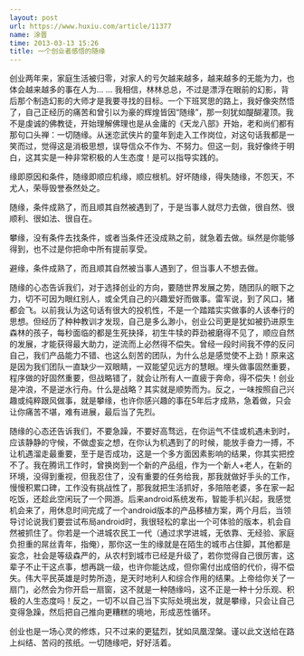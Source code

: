 ```yaml
---
layout: post
url: https://www.huxiu.com/article/11377
name: 涂晋
time: 2013-03-13 15:26
title: 一个创业者感悟的随缘
---
```

创业两年来，家庭生活被归零，对家人的亏欠越来越多，越来越多的无能为力，也体会越来越多的事在人为... ... 我相信，林林总总，不过是漂浮在眼前的幻影，背后那个制造幻影的大师才是我要寻找的目标。一个下班冥思的路上，我好像突然悟了，自己正经历的痛苦和曾引以为豪的辉煌皆因“随缘”，那一刻犹如醍醐灌顶。我不是虔诚的佛教徒，开始理解佛理也是从金庸的《天龙八部》开始，老和尚们都有那句口头禅：一切随缘。从迷恋武侠片的童年到走入工作岗位，对这句话我都是一笑而过，觉得这是消极思想，误导信众不作为、不努力。但这一刻，我好像终于明白，这其实是一种非常积极的人生态度！是可以指导实践的。

缘即原因和条件，随缘即顺应机缘，顺应根机。好坏随缘，得失随缘，不怨天，不尤人，荣辱毁誉泰然处之。

随缘，条件成熟了，而且顺其自然被遇到了，于是当事人就尽力去做，很自然、很顺利、很如法、很自在。

攀缘，没有条件去找条件，或者当条件还没成熟之前，就急着去做。纵然是你能够得到，也不过是你把命中所有提前享受。

避缘，条件成熟了，而且顺其自然被当事人遇到了，但当事人不想去做。

随缘的心态告诉我们，对于选择创业的方向，要随世界发展之势，随团队的眼下之力，切不可因为眼红别人，或全凭自己的兴趣爱好而做事。雷军说，到了风口，猪都会飞。以前我认为这句话有很大的投机性，不是一个踏踏实实做事的人该奉行的思想。但经历了种种教训才发现，自己是多么渺小，创业公司更是犹如被扔进原生森林的孩子，每秒面临的都是生死抉择，初生牛犊的莽劲被磨得不见了，顺应自然的发展，才能获得最大助力，逆流而上必然得不偿失。曾经一段时间我不停的反问自己，我们产品能力不错、也这么刻苦的团队，为什么总是感觉使不上劲！原来这是因为我们团队一直缺少一双眼睛，一双能望见远方的慧眼。埋头做事固然重要，程序做的好固然重要，但战略错了，就会让所有人一直疲于奔命，得不偿失！创业是冲浪，不是逆水行舟。什么是战略？其实就是顺势而为。反之，一味按照自己兴趣或纯粹跟风做事，就是攀缘，也许你感兴趣的事在5年后才成熟，急着做，只会让你痛苦不堪，难有进展，最后当了先烈。

随缘的心态还告诉我们，不要急躁，不要好高骛远，在你运气不佳或机遇未到时，应该静静的守候，不做虚妄之想，在你认为机遇到了的时候，能放手奋力一搏，不让机遇溜走最重要，至于是否成功，这是一个多方面因素影响的结果，你其实把控不了。我在腾讯工作时，曾换岗到一个新的产品组，作为一个新人+老人，在新的环境，没得到重视，但我忍住了，没有重要的任务给我，那我就做好手头的工作，慢慢积累口碑，工作没有挑战性了，那我就把生活抓好，多陪陪老婆，多在家一起吃饭，还趁此空闲玩了一个网游。后来android系统发布，智能手机兴起，我感觉机会来了，用休息时间完成了一个android版本的产品移植方案，两个月后，当领导讨论说我们要尝试布局android时，我很轻松的拿出一个可体验的版本，机会自然被抓住了。你若是一个进城农民工一代（通过求学进城，无依靠、无经验、家庭负担重的屌丝青年，指俺），那你这一生的缘就是在陌生的城市占住脚，其他都是妄念，社会是等级森严的，从农村到城市已经是升级了，若你觉得自己很厉害，这辈子不止干这点事，想再跳一级，也许你能达成，但你需付出成倍的代价，得不偿失。伟大平民英雄是时势所造，是天时地利人和综合作用的结果。上帝给你关了一扇门，必然会为你开启一扇窗，这不就是一种随缘吗，这不正是一种十分乐观、积极的人生态度吗！反之，一切不以自己当下实际处境出发，就是攀缘，只会让自己变得急躁，然后把自己推向更糟糕的境地，形成恶性循环。

创业也是一场心灵的修炼，只不过来的更猛烈，犹如凤凰涅槃。谨以此文送给在路上纠结、苦闷的孩纸。一切随缘吧，好好活着。

